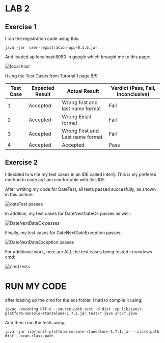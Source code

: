 # LAB 2
## Exercise 1

I ran the registration code using this:

`java -jar  user-registration-app-0.1.0.jar`

And loaded up localhost:8080 in google which brought me to this page:

![local host](https://user-images.githubusercontent.com/72233859/119575534-373d5b00-bd85-11eb-89c5-57b5817a493e.png)

Using the Test Cases from Tutorial 1 page 8/9

| Test Case | Expected Result | Actual Result | Verdict (Pass, Fail, Inconclusive) |
| ------------- | ------------- | ----------- | ---------------------------------- |
| 1 | Accepted  | Wrong first and last name format | Fail |
| 2 | Accepted  | Wrong Email format | Fail |
| 3 | Accepted  | Wrong First and Last name format | Fail|
| 4 | Accepted  | Accepted | Pass |

## Exercise 2

I decided to write my test cases in an IDE called Intellij. This is my prefered method to code as I am comfortable with this IDE. 

After wrtiting my code for DateTest, all tests passed succesfully, as shown in this picture:

![dateTest passes](https://user-images.githubusercontent.com/72233859/119909309-8cfb3a00-bf22-11eb-8cc8-a6a11b3ade85.png)


In addition, my test cases for DateNextDateOk passes as well:

![DateNextDateOk passes](https://user-images.githubusercontent.com/72233859/119909362-a8664500-bf22-11eb-8fda-35ae41205955.png)


Finally, my test cases for DateNextDateException passes:

![DateNextDateException passes](https://user-images.githubusercontent.com/72233859/119909401-ba47e800-bf22-11eb-94d5-00cb0eb71c3c.png)


For additional work, here are ALL the test cases being tested in windows cmd:

![cmd tests](https://user-images.githubusercontent.com/72233859/119909582-33dfd600-bf23-11eb-9e2b-5b18602083fd.png)

# RUN MY CODE

after loading up the cmd for the ecs folder, I had to compile it using:

`javac -encoding UTF-8 --source-path test -d dist -cp lib/junit-platform-console-standalone-1.7.1.jar test/*.java src/*.java`

And then i run the tests using:

`java -jar lib/junit-platform-console-standalone-1.7.1.jar --class-path dist --scan-class-path`


